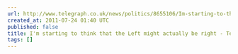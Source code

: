 ```yaml
---
url: http://www.telegraph.co.uk/news/politics/8655106/Im-starting-to-think-that-the-Left-might-actually-be-right.html
created_at: 2011-07-24 01:40 UTC
published: false
title: I'm starting to think that the Left might actually be right - Telegraph
tags: []
---
```



